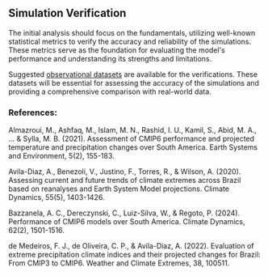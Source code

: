 ## Simulation Verification
The initial analysis should focus on the fundamentals, utilizing well-known statistical metrics to verify the accuracy and reliability of the simulations. These metrics serve as the foundation for evaluating the model's performance and understanding its strengths and limitations. 

Suggested [observational datasets](https://github.com/salvatirehbein/hk25-teams/blob/main/hk25-SaoPaulo/tp_datasets.md) are available for the verifications. These datasets will be essential for assessing the accuracy of the simulations and providing a comprehensive comparison with real-world data.

### References:
Almazroui, M., Ashfaq, M., Islam, M. N., Rashid, I. U., Kamil, S., Abid, M. A., ... & Sylla, M. B. (2021). Assessment of CMIP6 performance and projected temperature and precipitation changes over South America. Earth Systems and Environment, 5(2), 155-183.

Avila-Diaz, A., Benezoli, V., Justino, F., Torres, R., & Wilson, A. (2020). Assessing current and future trends of climate extremes across Brazil based on reanalyses and Earth System Model projections. Climate Dynamics, 55(5), 1403-1426.

Bazzanela, A. C., Dereczynski, C., Luiz-Silva, W., & Regoto, P. (2024). Performance of CMIP6 models over South America. Climate Dynamics, 62(2), 1501-1516.

de Medeiros, F. J., de Oliveira, C. P., & Avila-Diaz, A. (2022). Evaluation of extreme precipitation climate indices and their projected changes for Brazil: From CMIP3 to CMIP6. Weather and Climate Extremes, 38, 100511.

